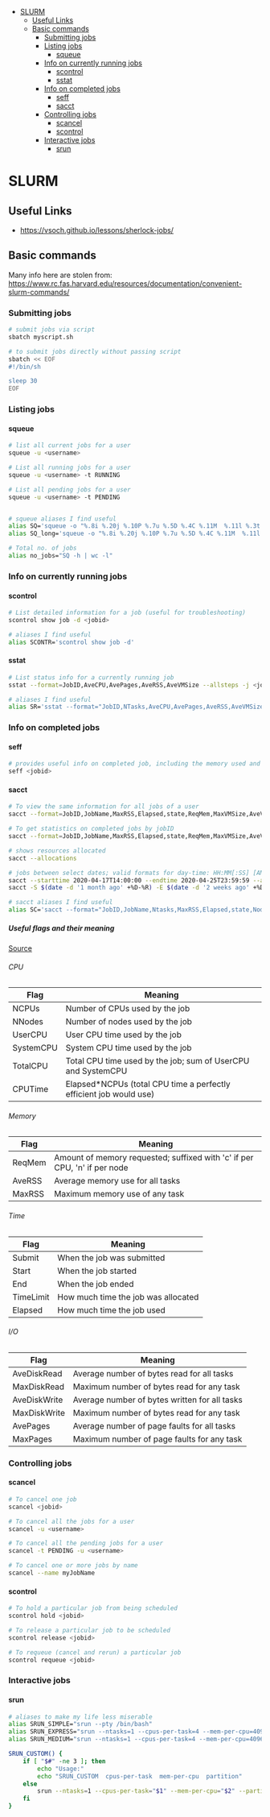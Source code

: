 - [SLURM](#slurm)
  - [Useful Links](#useful-links)
  - [Basic commands](#basic-commands)
    - [Submitting jobs](#submitting-jobs)
    - [Listing jobs](#listing-jobs)
      - [squeue](#squeue)
    - [Info on currently running jobs](#info-on-currently-running-jobs)
      - [scontrol](#scontrol)
      - [sstat](#sstat)
    - [Info on completed jobs](#info-on-completed-jobs)
      - [seff](#seff)
      - [sacct](#sacct)
    - [Controlling jobs](#controlling-jobs)
      - [scancel](#scancel)
      - [scontrol](#scontrol-1)
    - [Interactive jobs](#interactive-jobs)
      - [srun](#srun)

# SLURM

## Useful Links

* https://vsoch.github.io/lessons/sherlock-jobs/

## Basic commands

Many info here are stolen from: https://www.rc.fas.harvard.edu/resources/documentation/convenient-slurm-commands/

### Submitting jobs

```sh
# submit jobs via script
sbatch myscript.sh

# to submit jobs directly without passing script
sbatch << EOF
#!/bin/sh

sleep 30
EOF
```

### Listing jobs

#### squeue

```sh
# list all current jobs for a user
squeue -u <username>

# List all running jobs for a user
squeue -u <username> -t RUNNING

# List all pending jobs for a user
squeue -u <username> -t PENDING


# squeue aliases I find useful
alias SQ='squeue -o "%.8i %.20j %.10P %.7u %.5D %.4C %.11M  %.11l %.3t %.11m %R" -u $USER'
alias SQ_long='squeue -o "%.8i %.20j %.10P %.7u %.5D %.4C %.11M  %.11l %.3t %.11m %R %V %o" -u $USER'  #also shows submission time and command ran

# Total no. of jobs
alias no_jobs="SQ -h | wc -l"
```

### Info on currently running jobs

#### scontrol

```sh
# List detailed information for a job (useful for troubleshooting)
scontrol show job -d <jobid>

# aliases I find useful
alias SCONTR='scontrol show job -d'
```

#### sstat

```sh
# List status info for a currently running job
sstat --format=JobID,AveCPU,AvePages,AveRSS,AveVMSize --allsteps -j <jobid>

# aliases I find useful
alias SR='sstat --format="JobID,NTasks,AveCPU,AvePages,AveRSS,AveVMSize,MaxRSSNode" --allsteps'
```


### Info on completed jobs

#### seff

```sh
# provides useful info on completed job, including the memory used and what percent of your allocated memory that amounts to.
seff <jobid>
```

#### sacct

```sh
# To view the same information for all jobs of a user
sacct --format=JobID,JobName,MaxRSS,Elapsed,state,ReqMem,MaxVMSize,AveVMSize --units=M

# To get statistics on completed jobs by jobID
sacct --format=JobID,JobName,MaxRSS,Elapsed,state,ReqMem,MaxVMSize,AveVMSize --units=M -j <jobid>

# shows resources allocated
sacct --allocations

# jobs between select dates; valid formats for day-time: HH:MM[:SS] [AM|PM], MMDD[YY] or MM/DD[/YY] or MM.DD[.YY], MM/DD[/YY]-HH:MM[:SS], YYYY-MM-DD[THH:MM[:SS]]
sacct --starttime 2020-04-17T14:00:00 --endtime 2020-04-25T23:59:59 --allocations
sacct -S $(date -d '1 month ago' +%D-%R) -E $(date -d '2 weeks ago' +%D-%R)

# sacct aliases I find useful
alias SC='sacct --format="JobID,JobName,Ntasks,MaxRSS,Elapsed,state,NodeList,ReqMem,MaxVMSize,AveVMSize,Partition,AllocTRES%40" --units=M'
```


##### Useful flags and their meaning

[Source](https://rc.byu.edu/wiki/?id=Using+sacct)

###### CPU

| Flag       | Meaning                                                            |
|------------|--------------------------------------------------------------------|
| NCPUs      | Number of CPUs used by the job                                     |
| NNodes     | Number of nodes used by the job                                    |
| UserCPU    | User CPU time used by the job                                      |
| SystemCPU  | System CPU time used by the job                                    |
| TotalCPU   | Total CPU time used by the job; sum of UserCPU and SystemCPU       |
| CPUTime    | Elapsed*NCPUs (total CPU time a perfectly efficient job would use) |

###### Memory

| Flag    | Meaning                                                                   |
|---------|---------------------------------------------------------------------------|
| ReqMem  | Amount of memory requested; suffixed with 'c' if per CPU, 'n' if per node |
| AveRSS  | Average memory use for all tasks                                          |
| MaxRSS  | Maximum memory use of any task                                            |

###### Time

| Flag       | Meaning                             |
|------------|-------------------------------------|
| Submit     | When the job was submitted          |
| Start      | When the job started                |
| End        | When the job ended                  |
| TimeLimit  | How much time the job was allocated |
| Elapsed    | How much time the job used          |

###### I/O

| Flag          | Meaning                                       |
|---------------|-----------------------------------------------|
| AveDiskRead   | Average number of bytes read for all tasks    |
| MaxDiskRead   | Maximum number of bytes read for any task     |
| AveDiskWrite  | Average number of bytes written for all tasks |
| MaxDiskWrite  | Maximum number of bytes read for any task     |
| AvePages      | Average number of page faults for all tasks   |
| MaxPages      | Maximum number of page faults for any task    |


### Controlling jobs

#### scancel

```sh
# To cancel one job
scancel <jobid>

# To cancel all the jobs for a user
scancel -u <username>

# To cancel all the pending jobs for a user
scancel -t PENDING -u <username>

# To cancel one or more jobs by name
scancel --name myJobName
```

#### scontrol

```sh
# To hold a particular job from being scheduled
scontrol hold <jobid>

# To release a particular job to be scheduled
scontrol release <jobid>

# To requeue (cancel and rerun) a particular job
scontrol requeue <jobid>
```


### Interactive jobs

#### srun

```sh
# aliases to make my life less miserable
alias SRUN_SIMPLE="srun --pty /bin/bash"
alias SRUN_EXPRESS="srun --ntasks=1 --cpus-per-task=4 --mem-per-cpu=4096 --partition=express --pty /bin/bash"
alias SRUN_MEDIUM="srun --ntasks=1 --cpus-per-task=4 --mem-per-cpu=4096 --partition=medium --pty /bin/bash"

SRUN_CUSTOM() {
    if [ "$#" -ne 3 ]; then
        echo "Usage:"
        echo "SRUN_CUSTOM  cpus-per-task  mem-per-cpu  partition"
    else
        srun --ntasks=1 --cpus-per-task="$1" --mem-per-cpu="$2" --partition="$3" --pty /bin/bash
    fi
}
```
